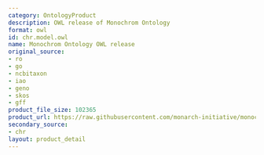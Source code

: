 ```yaml
---
category: OntologyProduct
description: OWL release of Monochrom Ontology
format: owl
id: chr.model.owl
name: Monochrom Ontology OWL release
original_source:
- ro
- go
- ncbitaxon
- iao
- geno
- skos
- gff
product_file_size: 102365
product_url: https://raw.githubusercontent.com/monarch-initiative/monochrom/refs/heads/master/chr.owl
secondary_source:
- chr
layout: product_detail
---
```

